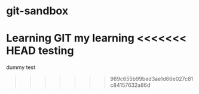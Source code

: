 # git-sandbox
Learning GIT
my learning
<<<<<<< HEAD
testing
=======
dummy test
>>>>>>> 989c655b99bed3ae1d66e027c81c84157632a86d
